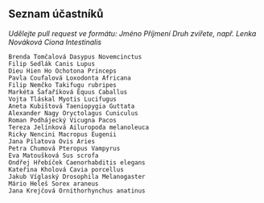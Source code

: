 ## Seznam účastníků

*Udělejte pull request ve formátu: Jméno Příjmení Druh zvířete, např. Lenka Nováková Ciona Intestinalis*
```
Brenda Tomčalová Dasypus Novemcinctus
Filip Sedlák Canis Lupus
Dieu Hien Ho Ochotona Princeps
Pavla Coufalová Loxodonta Africana
Filip Nemčko Takifugu rubripes
Markéta Šafaříková Equus Caballus
Vojta Tláskal Myotis Lucifugus
Aneta Kubištová Taeniopygia Guttata
Alexander Nagy Oryctolagus Cuniculus
Roman Podhájecký Vicugna Pacos
Tereza Jelínková Ailuropoda melanoleuca
Ricky Nencini Macropus Eugenii
Jana Pilatova Ovis Aries
Petra Chumová Pteropus Vampyrus
Eva Matoušková Sus scrofa
Ondřej Hřebíček Caenorhabditis elegans
Kateřina Kholová Cavia porcellus
Jakub Víglaský Drosophila Melanogaster
Mário Heleš Sorex araneus
Jana Krejčová Ornithorhynchus anatinus
```

